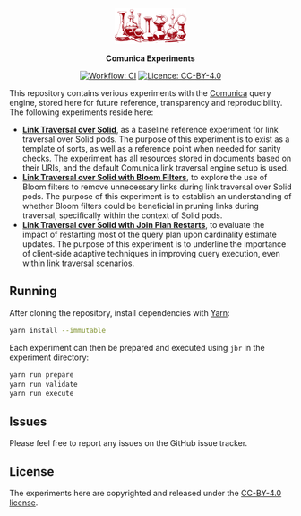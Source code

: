 <p align="center">
  <img alt="Comunica" src=".github/assets/logo.svg" width="128">
</p>

<p align="center">
  <strong>Comunica Experiments</strong>
</p>

<p align="center">
  <a href="https://github.com/surilindur/comunica-experiments/actions/workflows/ci.yml"><img alt="Workflow: CI" src=https://github.com/surilindur/comunica-experiments/actions/workflows/ci.yml/badge.svg?branch=main"></a>
  <a href="https://creativecommons.org/licenses/by/4.0/"><img alt="Licence: CC-BY-4.0" src="https://img.shields.io/badge/License-CC_BY_4.0-white.svg"></a>
</p>

This repository contains verious experiments with the [Comunica](https://github.com/comunica/comunica) query engine,
stored here for future reference, transparency and reproducibility.
The following experiments reside here:

* [**Link Traversal over Solid**](experiments/ltqp-solid-default/), as a baseline reference experiment for link traversal over Solid pods. The purpose of this experiment is to exist as a template of sorts, as well as a reference point when needed for sanity checks. The experiment has all resources stored in documents based on their URIs, and the default Comunica link traversal engine setup is used.
* [**Link Traversal over Solid with Bloom Filters**](experiments/ltqp-solid-bloom-filters/), to explore the use of Bloom filters to remove unnecessary links during link traversal over Solid pods. The purpose of this experiment is to establish an understanding of whether Bloom filters could be beneficial in pruning links during traversal, specifically within the context of Solid pods.
* [**Link Traversal over Solid with Join Plan Restarts**](experiments/ltqp-solid-join-restart/), to evaluate the impact of restarting most of the query plan upon cardinality estimate updates. The purpose of this experiment is to underline the importance of client-side adaptive techniques in improving query execution, even within link traversal scenarios.

## Running

After cloning the repository, install dependencies with [Yarn](https://github.com/yarnpkg/berry):

```bash
yarn install --immutable
```

Each experiment can then be prepared and executed using `jbr` in the experiment directory:

```bash
yarn run prepare
yarn run validate
yarn run execute
```

## Issues

Please feel free to report any issues on the GitHub issue tracker.

## License

The experiments here are copyrighted and released under the [CC-BY-4.0 license](https://creativecommons.org/licenses/by/4.0/).

